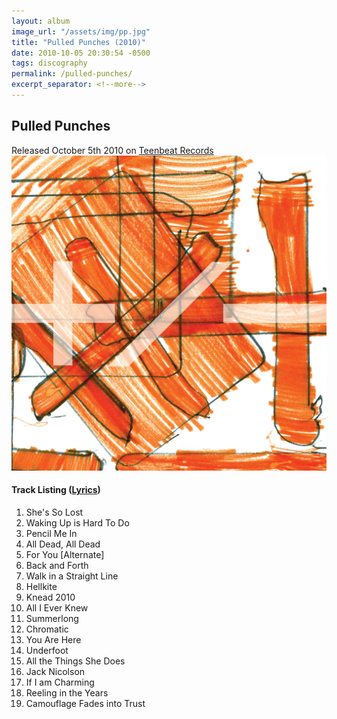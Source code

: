 ```yaml
---
layout: album
image_url: "/assets/img/pp.jpg"
title: "Pulled Punches (2010)"
date: 2010-10-05 20:30:54 -0500
tags: discography
permalink: /pulled-punches/
excerpt_separator: <!--more-->
---
```


<!--more-->

## Pulled Punches

<div id="release-info">
    Released October 5th 2010 on <a href="https://teenbeat.net">Teenbeat Records</a>
</div>

<div id="container">
    <div id="artwork">
        <a href="/assets/img/pp.jpg" alt="Full res version"><img src="/assets/img/pp.jpg"/></a>
    </div>
    <div id="tracklist">
        <h4>Track Listing (<a href="/lyrics/#pulled-punches-album">Lyrics</a>)</h4>
        <ol>
            <li>She's So Lost</li>
            <li>Waking Up is Hard To Do</li>
            <li>Pencil Me In</li>
            <li>All Dead, All Dead</li>
            <li>For You [Alternate]</li>
            <li>Back and Forth</li>
            <li>Walk in a Straight Line</li>
            <li>Hellkite</li>
            <li>Knead 2010</li>
            <li>All I Ever Knew</li>
            <li>Summerlong</li>
            <li>Chromatic</li>
            <li>You Are Here</li>
            <li>Underfoot</li>
            <li>All the Things She Does</li>
            <li>Jack Nicolson</li>
            <li>If I am Charming</li>
            <li>Reeling in the Years</li>
            <li>Camouflage Fades into Trust</li>
        </ol>
    </div>
</div>
